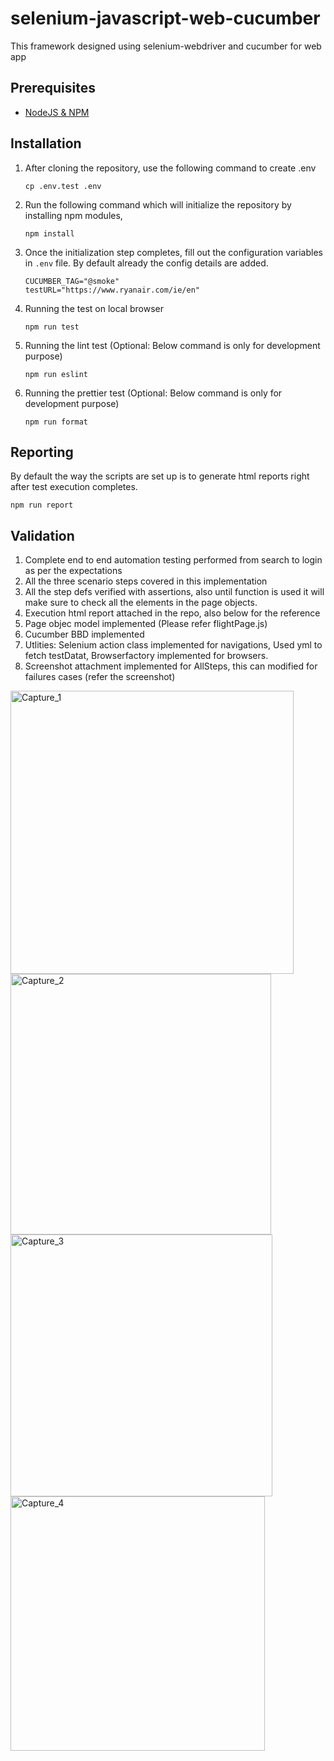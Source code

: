 # selenium-javascript-web-cucumber

This framework designed using selenium-webdriver and cucumber for web app

## Prerequisites

- [NodeJS & NPM](https://nodejs.org)

## Installation

1) After cloning the repository, use the following command to create .env
   ```
   cp .env.test .env
   ```
2) Run the following command which will initialize the repository by installing npm modules,

   ```
   npm install
   ```

3) Once the initialization step completes, fill out the configuration variables in `.env` file. By default already the config details are added.

   ```
   CUCUMBER_TAG="@smoke"
   testURL="https://www.ryanair.com/ie/en"
   ```
   
3) Running the test on local browser 

   ```
   npm run test
   ```

3) Running the lint test (Optional: Below command is only for development purpose)

   ```
   npm run eslint
   ```
4) Running the prettier test (Optional: Below command is only for development purpose)

   ```
   npm run format
   ```

## Reporting

By default the way the scripts are set up is to generate html reports right after test execution completes. 

   ```
   npm run report
   ```
## Validation

1) Complete end to end automation testing performed from search to login as per the expectations
2) All the three scenario steps covered in this implementation
3) All the step defs verified with assertions, also until function is used it will make sure to check all the elements in the page objects.
4) Execution html report attached in the repo, also below for the reference
5) Page objec model implemented (Please refer flightPage.js)
6) Cucumber BBD implemented
7) Utlities: Selenium action class implemented for navigations, Used yml to fetch testDatat, Browserfactory implemented for browsers.
8) Screenshot attachment implemented for AllSteps, this can modified for failures cases (refer the screenshot)
<img width="453" alt="Capture_1" src="https://user-images.githubusercontent.com/28147037/225094426-2c9e00ac-0360-4d54-b102-ba7f18a2fe14.PNG">
<img width="417" alt="Capture_2" src="https://user-images.githubusercontent.com/28147037/225094439-a2a19b0d-f449-47dd-bb2a-1f34410bd9d8.PNG">
<img width="419" alt="Capture_3" src="https://user-images.githubusercontent.com/28147037/225094443-cb6ec734-deb3-452d-9339-dff9ff49d9cb.PNG">
<img width="407" alt="Capture_4" src="https://user-images.githubusercontent.com/28147037/225094448-25f5d30f-c6d5-4d45-9f3f-3e170ba5ace7.PNG">

  
